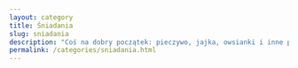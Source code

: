```yaml
---
layout: category
title: Śniadania
slug: sniadania
description: "Coś na dobry początek: pieczywo, jajka, owsianki i inne poranne fanaberie."
permalink: /categories/sniadania.html
---
```

